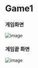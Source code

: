 # Game1


### 게임화면


![image](https://github.com/qwa1822/Game1/assets/58835205/0f2f9e84-888d-445f-a194-de8238bf613a)




### 게임끝 화면
![image](https://github.com/qwa1822/Game1/assets/58835205/8cb461ca-31db-47c8-9554-a172eca636b1)


